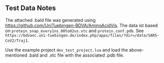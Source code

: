 ## Test Data Notes

The attached .bald file was generated using https://github.com/UniTuebingen-BDVA/AminoAcidVis.
The data ist based on `protein_snap_every1ns_00to02us.xtc` and `protein_conf.pdb`.
See `https://bdvanc.uni-tuebingen.de/index.php/apps/files/?dir=/data/SARS-CoV2/Traj1`.

Use the example project `dev_test_project.lua` and load the 
above-mentioned .bald and .xtc file with the associated .pdb file. 


